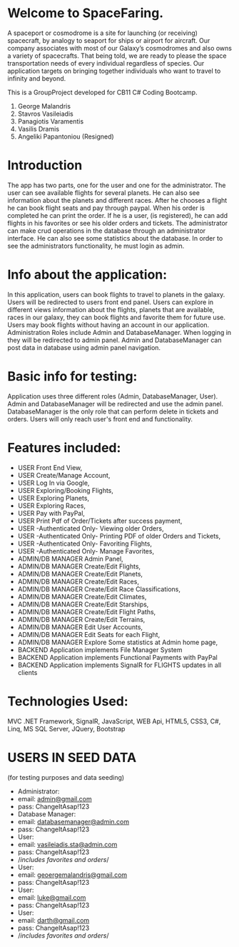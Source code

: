# Welcome to SpaceFaring.

A spaceport or cosmodrome is a site for launching (or receiving) spacecraft, by analogy to seaport for ships or airport for aircraft. Our company associates with most of our Galaxy’s cosmodromes and also owns a variety of spacecrafts.
That being told, we are ready to please the space transportation needs of every individual regardless of species. Our application targets on bringing together individuals who want to travel to infinity and beyond.

This is a GroupProject developed for CB11 C# Coding Bootcamp.
1. George Malandris
2. Stavros Vasileiadis
3. Panagiotis Varamentis
4. Vasilis Dramis
5. Angeliki Papantoniou (Resigned)

# Introduction
The app has two parts, one for the user and one for the administrator. 
The user can see available flights for several planets. He can also see information about the planets and different races. After he chooses a flight he can book flight seats and pay through paypal. When his order is completed he can print the order. If he is a user, (is registered), he can add flights in his favorites or see his older orders and tickets.
The administrator can make crud operations in the database through an administrator interface. He can also see some statistics about the database. In order to see the administrators functionality, he must login as admin.

# Info about the application:
In this application, users can book flights to travel to planets in the galaxy.
Users will be redirected to users front end panel.
Users can explore in different views information about the flights, planets that are available, races
in our galaxy, they can book flights and favorite them for future use.
Users may book flights without having an account in our application.
Administration Roles include Admin and DatabaseManager.
When logging in they will be redirected to admin panel.
Admin and DatabaseManager can post data in database using admin panel navigation.

# Basic info for testing:
Application uses three different roles (Admin, DatabaseManager, User).
Admin and DatabaseManager will be redirected and use the admin panel.
DatabaseManager is the only role that can perform delete in tickets and orders.
Users will only reach user's front end and functionality.

# Features included:
*	USER Front End View, 
*	USER Create/Manage Account, 
*	USER Log In via Google, 
*	USER Exploring/Booking Flights, 
*	USER Exploring Planets, 
*	USER Exploring Races,
*	USER Pay with PayPal,
*	USER Print Pdf of Order/Tickets after success payment,  
*	USER -Authenticated Only- Viewing older Orders,
*	USER -Authenticated Only- Printing PDF of older Orders and Tickets,
*	USER -Authenticated Only- Favoriting Flights,
*	USER -Authenticated Only- Manage Favorites,
*	ADMIN/DB MANAGER Admin Panel,
*	ADMIN/DB MANAGER Create/Edit Flights,
*	ADMIN/DB MANAGER Create/Edit Planets,
*	ADMIN/DB MANAGER Create/Edit Races,
*	ADMIN/DB MANAGER Create/Edit Race Classifications,
*	ADMIN/DB MANAGER Create/Edit Climates,
*	ADMIN/DB MANAGER Create/Edit Starships,
*	ADMIN/DB MANAGER Create/Edit Flight Paths,
*	ADMIN/DB MANAGER Create/Edit Terrains,
*	ADMIN/DB MANAGER Edit User Accounts,
*	ADMIN/DB MANAGER Edit Seats for each Flight,
*	ADMIN/DB MANAGER Explore Some statistics at Admin home page,
*	BACKEND Application implements File Manager System
*	BACKEND Application implements Functional Payments with PayPal
*	BACKEND Application implements SignalR for FLIGHTS updates in all clients

# Technologies Used:
MVC .NET Framework, SignalR, JavaScript, WEB Api, HTML5, CSS3, C#, Linq, MS SQL Server, JQuery, Bootstrap

# USERS IN SEED DATA 
(for testing purposes and data seeding)

*	Administrator:
  *	email:	admin@gmail.com 
  *	pass:	ChangeItAsap!123
*	Database Manager:
  *	email:	databasemanager@admin.com 
  *	pass:	ChangeItAsap!123
*	User:
  *	email:	vasileiadis.sta@admin.com 
  *	pass:	ChangeItAsap!123
  *	/*includes favorites and orders*/
*	User:
  *	email:	geoergemalandris@gmail.com 
  *	pass:	ChangeItAsap!123
*	User:
  *	email:	luke@gmail.com 
  *	pass:	ChangeItAsap!123
*	User:
  *	email:	darth@gmail.com 
  *	pass:	ChangeItAsap!123
  *	/*includes favorites and orders*/


